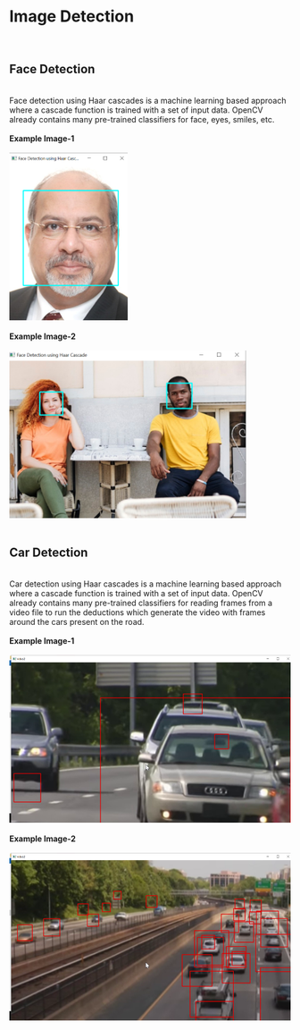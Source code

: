 # Image Detection
<br>

<h2> Face Detection </h2> <br>
Face detection using Haar cascades is a machine learning based approach where a cascade function is trained with a set of input data. 
OpenCV already contains many pre-trained classifiers for face, eyes, smiles, etc. <br> <br>
<b> Example Image-1 </b> <br> <br>
<img src= "Images/Screenshot%20(1446).png" height=300> <br> <br>
 <b> Example Image-2 </b> <br> <br>
<img src= "Images/Screenshot%20(1448).png" height=300>  <br> <br> 

<h2> Car Detection </h2> <br>
Car detection using Haar cascades is a machine learning based approach where a cascade function is trained with a set of input data. 
OpenCV already contains many pre-trained classifiers for reading frames from a video file to run the deductions which generate the video with frames around the cars present on the road. <br> <br>
<b> Example Image-1 <br> <br>
<img src= "Images/Screenshot%20(1449).png" height=300> <br> <br>
<b> Example Image-2 <br> <br>
<img src= "Images/Screenshot%20(1450).png" height=300> 
